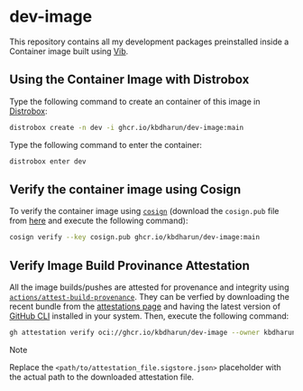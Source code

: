 # dev-image

This repository contains all my development packages preinstalled inside a Container image built using [Vib](https://github.com/Vanilla-OS/Vib).

## Using the Container Image with Distrobox

Type the following command to create an container of this image in [Distrobox](https://github.com/89luca89/distrobox):

```sh
distrobox create -n dev -i ghcr.io/kbdharun/dev-image:main
```

Type the following command to enter the container:

```sh
distrobox enter dev
```

## Verify the container image using Cosign

To verify the container image using [`cosign`](https://github.com/sigstore/cosign) (download the `cosign.pub` file from [here](https://github.com/kbdharun/dev-image/blob/main/cosign.pub) and execute the following command):

```zsh
cosign verify --key cosign.pub ghcr.io/kbdharun/dev-image:main
```

## Verify Image Build Provinance Attestation

All the image builds/pushes are attested for provenance and integrity using [`actions/attest-build-provenance`](https://github.com/actions/attest-build-provenance). They can be verfied by downloading the recent bundle from the [attestations page](https://github.com/kbdharun/dev-image/attestations) and having the latest version of [GitHub CLI](https://github.com/cli/cli/releases/latest) installed in your system. Then, execute the following command:

```sh
gh attestation verify oci://ghcr.io/kbdharun/dev-image --owner kbdharun --bundle <path/to/attestation_file.sigstore.json>
```

> [!NOTE]
> Replace the `<path/to/attestation_file.sigstore.json>` placeholder with the actual path to the downloaded attestation file.
